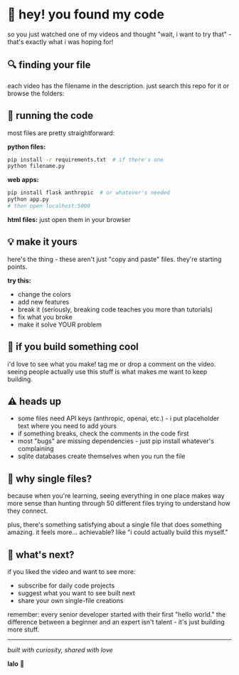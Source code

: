 # 👋 hey! you found my code

so you just watched one of my videos and thought "wait, i want to try that" - that's exactly what i was hoping for!

## 🔍 finding your file

each video has the filename in the description. just search this repo for it or browse the folders:


## 🚀 running the code

most files are pretty straightforward:

**python files:**
```bash
pip install -r requirements.txt  # if there's one
python filename.py
```

**web apps:**
```bash
pip install flask anthropic  # or whatever's needed
python app.py
# then open localhost:5000
```

**html files:**
just open them in your browser

## 💡 make it yours

here's the thing - these aren't just "copy and paste" files. they're starting points. 

**try this:**
- change the colors
- add new features  
- break it (seriously, breaking code teaches you more than tutorials)
- fix what you broke
- make it solve YOUR problem

## 🤝 if you build something cool

i'd love to see what you make! tag me or drop a comment on the video. seeing people actually use this stuff is what makes me want to keep building.

## ⚠️ heads up

- some files need API keys (anthropic, openai, etc.) - i put placeholder text where you need to add yours
- if something breaks, check the comments in the code first
- most "bugs" are missing dependencies - just pip install whatever's complaining
- sqlite databases create themselves when you run the file

## 🧠 why single files?

because when you're learning, seeing everything in one place makes way more sense than hunting through 50 different files trying to understand how they connect.

plus, there's something satisfying about a single file that does something amazing. it feels more... achievable? like "i could actually build this myself."

## 🎯 what's next?

if you liked the video and want to see more:
- subscribe for daily code projects
- suggest what you want to see built next
- share your own single-file creations

remember: every senior developer started with their first "hello world." the difference between a beginner and an expert isn't talent - it's just building more stuff.

---

*built with curiosity, shared with love*

**lalo** 🤖
